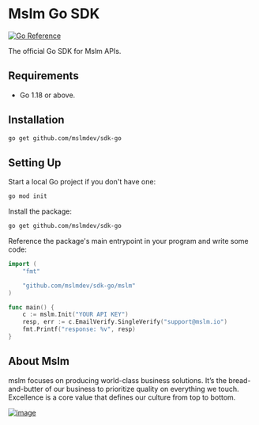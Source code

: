 # Mslm Go SDK

[![Go Reference](https://pkg.go.dev/badge/github.com/mslmdev/sdk-go)](https://pkg.go.dev/github.com/mslmdev/sdk-go)

The official Go SDK for Mslm APIs.

## Requirements

- Go 1.18 or above.

## Installation

```bash
go get github.com/mslmdev/sdk-go
```

## Setting Up

Start a local Go project if you don't have one:

```bash
go mod init
```

Install the package:

```bash
go get github.com/mslmdev/sdk-go
```

Reference the package's main entrypoint in your program and write some code:

```go
import (
	"fmt"

	"github.com/mslmdev/sdk-go/mslm"
)

func main() {
	c := mslm.Init("YOUR API KEY")
	resp, err := c.EmailVerify.SingleVerify("support@mslm.io")
	fmt.Printf("response: %v", resp)
}
```

## About Mslm

mslm focuses on producing world-class business solutions. It’s the
bread-and-butter of our business to prioritize quality on everything we touch.
Excellence is a core value that defines our culture from top to bottom.

[![image](https://avatars.githubusercontent.com/u/50307970?s=200&v=4)](https://mslm.io/)
